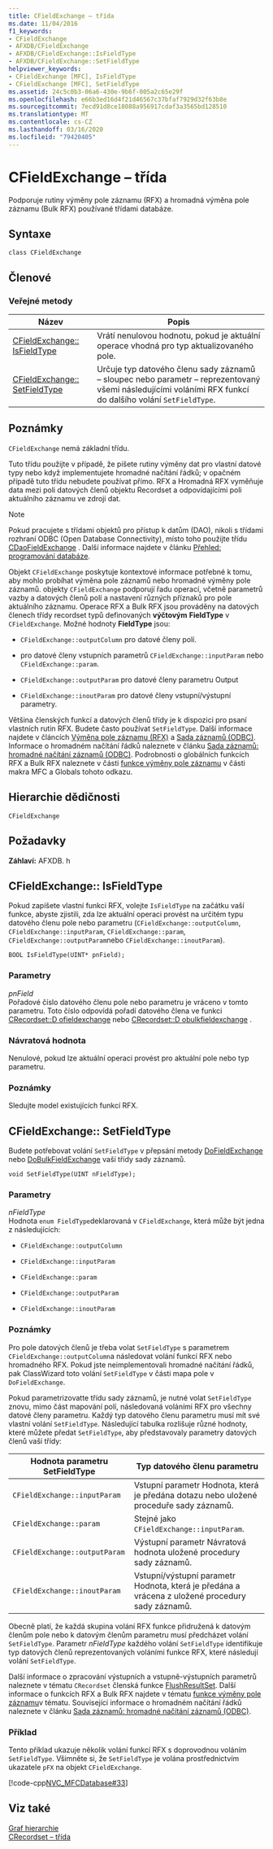 ```yaml
---
title: CFieldExchange – třída
ms.date: 11/04/2016
f1_keywords:
- CFieldExchange
- AFXDB/CFieldExchange
- AFXDB/CFieldExchange::IsFieldType
- AFXDB/CFieldExchange::SetFieldType
helpviewer_keywords:
- CFieldExchange [MFC], IsFieldType
- CFieldExchange [MFC], SetFieldType
ms.assetid: 24c5c0b3-06a6-430e-9b6f-005a2c65e29f
ms.openlocfilehash: e66b3ed16d4f21d46567c37bfaf7929d32f63b8e
ms.sourcegitcommit: 7ecd91d8ce18088a956917cdaf3a3565bd128510
ms.translationtype: MT
ms.contentlocale: cs-CZ
ms.lasthandoff: 03/16/2020
ms.locfileid: "79420405"
---
```

# <a name="cfieldexchange-class"></a>CFieldExchange – třída

Podporuje rutiny výměny pole záznamu (RFX) a hromadná výměna pole záznamu (Bulk RFX) používané třídami databáze.

## <a name="syntax"></a>Syntaxe

```
class CFieldExchange
```

## <a name="members"></a>Členové

### <a name="public-methods"></a>Veřejné metody

|Název|Popis|
|----------|-----------------|
|[CFieldExchange:: IsFieldType](#isfieldtype)|Vrátí nenulovou hodnotu, pokud je aktuální operace vhodná pro typ aktualizovaného pole.|
|[CFieldExchange:: SetFieldType](#setfieldtype)|Určuje typ datového členu sady záznamů – sloupec nebo parametr – reprezentovaný všemi následujícími voláními RFX funkcí do dalšího volání `SetFieldType`.|

## <a name="remarks"></a>Poznámky

`CFieldExchange` nemá základní třídu.

Tuto třídu použijte v případě, že píšete rutiny výměny dat pro vlastní datové typy nebo když implementujete hromadné načítání řádků; v opačném případě tuto třídu nebudete používat přímo. RFX a Hromadná RFX vyměňuje data mezi poli datových členů objektu Recordset a odpovídajícími poli aktuálního záznamu ve zdroji dat.

> [!NOTE]
>  Pokud pracujete s třídami objektů pro přístup k datům (DAO), nikoli s třídami rozhraní ODBC (Open Database Connectivity), místo toho použijte třídu [CDaoFieldExchange](../../mfc/reference/cdaofieldexchange-class.md) . Další informace najdete v článku [Přehled: programování databáze](../../data/data-access-programming-mfc-atl.md).

Objekt `CFieldExchange` poskytuje kontextové informace potřebné k tomu, aby mohlo probíhat výměna pole záznamů nebo hromadné výměny pole záznamů. objekty `CFieldExchange` podporují řadu operací, včetně parametrů vazby a datových členů polí a nastavení různých příznaků pro pole aktuálního záznamu. Operace RFX a Bulk RFX jsou prováděny na datových členech třídy recordset typů definovaných **výčtovým** **FieldType** v `CFieldExchange`. Možné hodnoty **FieldType** jsou:

- `CFieldExchange::outputColumn` pro datové členy polí.

- pro datové členy vstupních parametrů `CFieldExchange::inputParam` nebo `CFieldExchange::param`.

- `CFieldExchange::outputParam` pro datové členy parametru Output

- `CFieldExchange::inoutParam` pro datové členy vstupní/výstupní parametry.

Většina členských funkcí a datových členů třídy je k dispozici pro psaní vlastních rutin RFX. Budete často používat `SetFieldType`. Další informace najdete v článcích [Výměna pole záznamu (RFX)](../../data/odbc/record-field-exchange-rfx.md) a [Sada záznamů (ODBC)](../../data/odbc/recordset-odbc.md). Informace o hromadném načítání řádků naleznete v článku [Sada záznamů: hromadné načítání záznamů (ODBC)](../../data/odbc/recordset-fetching-records-in-bulk-odbc.md). Podrobnosti o globálních funkcích RFX a Bulk RFX naleznete v části [funkce výměny pole záznamu](../../mfc/reference/record-field-exchange-functions.md) v části makra MFC a Globals tohoto odkazu.

## <a name="inheritance-hierarchy"></a>Hierarchie dědičnosti

`CFieldExchange`

## <a name="requirements"></a>Požadavky

**Záhlaví:** AFXDB. h

##  <a name="isfieldtype"></a>CFieldExchange:: IsFieldType

Pokud zapíšete vlastní funkci RFX, volejte `IsFieldType` na začátku vaší funkce, abyste zjistili, zda lze aktuální operaci provést na určitém typu datového členu pole nebo parametru (`CFieldExchange::outputColumn`, `CFieldExchange::inputParam`, `CFieldExchange::param`, `CFieldExchange::outputParam`nebo `CFieldExchange::inoutParam`).

```
BOOL IsFieldType(UINT* pnField);
```

### <a name="parameters"></a>Parametry

*pnField*<br/>
Pořadové číslo datového členu pole nebo parametru je vráceno v tomto parametru. Toto číslo odpovídá pořadí datového člena ve funkci [CRecordset::D ofieldexchange](../../mfc/reference/crecordset-class.md#dofieldexchange) nebo [CRecordset::D obulkfieldexchange](../../mfc/reference/crecordset-class.md#dobulkfieldexchange) .

### <a name="return-value"></a>Návratová hodnota

Nenulové, pokud lze aktuální operaci provést pro aktuální pole nebo typ parametru.

### <a name="remarks"></a>Poznámky

Sledujte model existujících funkcí RFX.

##  <a name="setfieldtype"></a>CFieldExchange:: SetFieldType

Budete potřebovat volání `SetFieldType` v přepsání metody [DoFieldExchange](../../mfc/reference/crecordset-class.md#dofieldexchange) nebo [DoBulkFieldExchange](../../mfc/reference/crecordset-class.md#dobulkfieldexchange) vaší třídy sady záznamů.

```
void SetFieldType(UINT nFieldType);
```

### <a name="parameters"></a>Parametry

*nFieldType*<br/>
Hodnota `enum FieldType`deklarovaná v `CFieldExchange`, která může být jedna z následujících:

- `CFieldExchange::outputColumn`

- `CFieldExchange::inputParam`

- `CFieldExchange::param`

- `CFieldExchange::outputParam`

- `CFieldExchange::inoutParam`

### <a name="remarks"></a>Poznámky

Pro pole datových členů je třeba volat `SetFieldType` s parametrem `CFieldExchange::outputColumn`a následovat volání funkcí RFX nebo hromadného RFX. Pokud jste neimplementovali hromadné načítání řádků, pak ClassWizard toto volání `SetFieldType` v části mapa pole v `DoFieldExchange`.

Pokud parametrizovatte třídu sady záznamů, je nutné volat `SetFieldType` znovu, mimo část mapování polí, následovaná voláními RFX pro všechny datové členy parametru. Každý typ datového členu parametru musí mít své vlastní volání `SetFieldType`. Následující tabulka rozlišuje různé hodnoty, které můžete předat `SetFieldType`, aby představovaly parametry datových členů vaší třídy:

|Hodnota parametru SetFieldType|Typ datového členu parametru|
|----------------------------------|-----------------------------------|
|`CFieldExchange::inputParam`|Vstupní parametr Hodnota, která je předána dotazu nebo uložené proceduře sady záznamů.|
|`CFieldExchange::param` | Stejné jako `CFieldExchange::inputParam`.|
|`CFieldExchange::outputParam`|Výstupní parametr Návratová hodnota uložené procedury sady záznamů.|
|`CFieldExchange::inoutParam`|Vstupní/výstupní parametr Hodnota, která je předána a vrácena z uložené procedury sady záznamů.|

Obecně platí, že každá skupina volání RFX funkce přidružená k datovým členům pole nebo k datovým členům parametru musí předcházet volání `SetFieldType`. Parametr *nFieldType* každého volání `SetFieldType` identifikuje typ datových členů reprezentovaných voláními funkce RFX, které následují volání `SetFieldType`.

Další informace o zpracování výstupních a vstupně-výstupních parametrů naleznete v tématu `CRecordset` členská funkce [FlushResultSet](../../mfc/reference/crecordset-class.md#flushresultset). Další informace o funkcích RFX a Bulk RFX najdete v tématu [funkce výměny pole záznamu](../../mfc/reference/record-field-exchange-functions.md)v tématu. Související informace o hromadném načítání řádků naleznete v článku [Sada záznamů: hromadné načítání záznamů (ODBC)](../../data/odbc/recordset-fetching-records-in-bulk-odbc.md).

### <a name="example"></a>Příklad

Tento příklad ukazuje několik volání funkcí RFX s doprovodnou voláním `SetFieldType`. Všimněte si, že `SetFieldType` je volána prostřednictvím ukazatele `pFX` na objekt `CFieldExchange`.

[!code-cpp[NVC_MFCDatabase#33](../../mfc/codesnippet/cpp/cfieldexchange-class_1.cpp)]

## <a name="see-also"></a>Viz také

[Graf hierarchie](../../mfc/hierarchy-chart.md)<br/>
[CRecordset – třída](../../mfc/reference/crecordset-class.md)
